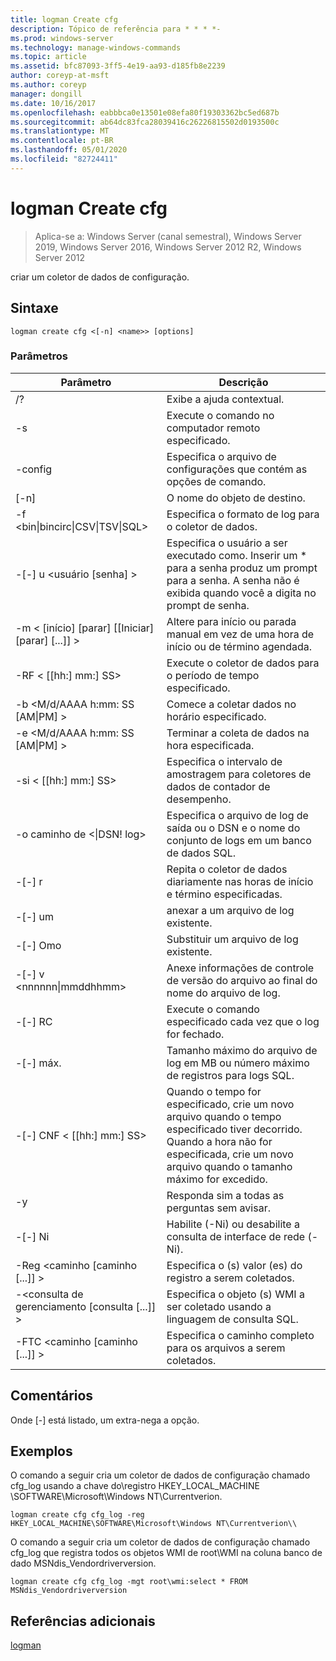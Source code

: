 ```yaml
---
title: logman Create cfg
description: Tópico de referência para * * * *-
ms.prod: windows-server
ms.technology: manage-windows-commands
ms.topic: article
ms.assetid: bfc87093-3ff5-4e19-aa93-d185fb8e2239
author: coreyp-at-msft
ms.author: coreyp
manager: dongill
ms.date: 10/16/2017
ms.openlocfilehash: eabbbca0e13501e08efa80f19303362bc5ed687b
ms.sourcegitcommit: ab64dc83fca28039416c26226815502d0193500c
ms.translationtype: MT
ms.contentlocale: pt-BR
ms.lasthandoff: 05/01/2020
ms.locfileid: "82724411"
---
```

# <a name="logman-create-cfg"></a>logman Create cfg

> Aplica-se a: Windows Server (canal semestral), Windows Server 2019, Windows Server 2016, Windows Server 2012 R2, Windows Server 2012

criar um coletor de dados de configuração.  

## <a name="syntax"></a>Sintaxe  
```  
logman create cfg <[-n] <name>> [options]  
```  
### <a name="parameters"></a>Parâmetros  

|                    Parâmetro                     |                                                                               Descrição                                                                               |
|--------------------------------------------------|-------------------------------------------------------------------------------------------------------------------------------------------------------------------------|
|                        /?                        |                                                                    Exibe a ajuda contextual.                                                                     |
|                -s<computer name>                |                                                          Execute o comando no computador remoto especificado.                                                          |
|                 -config <value>                  |                                                         Especifica o arquivo de configurações que contém as opções de comando.                                                         |
|                   [-n]<name>                    |                                                                       O nome do objeto de destino.                                                                        |
| -f <bin&#124;bincirc&#124;CSV&#124;TSV&#124;SQL> |                                                            Especifica o formato de log para o coletor de dados.                                                             |
|             -[-] u <usuário [senha] >              | Especifica o usuário a ser executado como. Inserir um \* para a senha produz um prompt para a senha. A senha não é exibida quando você a digita no prompt de senha. |
|    -m < [início] [parar] [[Iniciar] [parar] [...]] >    |                                                Altere para início ou parada manual em vez de uma hora de início ou de término agendada.                                                 |
|                -RF < [[hh:] mm:] SS>                |                                                        Execute o coletor de dados para o período de tempo especificado.                                                         |
|        -b <M/d/AAAA h:mm: SS [AM&#124;PM] >         |                                                              Comece a coletar dados no horário especificado.                                                               |
|        -e <M/d/AAAA h:mm: SS [AM&#124;PM] >         |                                                               Terminar a coleta de dados na hora especificada.                                                                |
|                -si < [[hh:] mm:] SS>                |                                                 Especifica o intervalo de amostragem para coletores de dados de contador de desempenho.                                                  |
|              -o caminho de <&#124;DSN! log>              |                                              Especifica o arquivo de log de saída ou o DSN e o nome do conjunto de logs em um banco de dados SQL.                                               |
|                      -[-] r                       |                                                  Repita o coletor de dados diariamente nas horas de início e término especificadas.                                                  |
|                      -[-] um                       |                                                                     anexar a um arquivo de log existente.                                                                     |
|                      -[-] Omo                      |                                                                     Substituir um arquivo de log existente.                                                                     |
|           -[-] v <nnnnnn&#124;mmddhhmm>           |                                                   Anexe informações de controle de versão do arquivo ao final do nome do arquivo de log.                                                   |
|                  -[-] RC<task>                   |                                                         Execute o comando especificado cada vez que o log for fechado.                                                          |
|                 -[-] máx. <value>                  |                                                 Tamanho máximo do arquivo de log em MB ou número máximo de registros para logs SQL.                                                  |
|              -[-] CNF < [[hh:] mm:] SS>              |     Quando o tempo for especificado, crie um novo arquivo quando o tempo especificado tiver decorrido. Quando a hora não for especificada, crie um novo arquivo quando o tamanho máximo for excedido.     |
|                        -y                        |                                                             Responda sim a todas as perguntas sem avisar.                                                              |
|                      -[-] Ni                      |                                                         Habilite (-Ni) ou desabilite a consulta de interface de rede (-Ni).                                                          |
|             -Reg <caminho [caminho [...]] >             |                                                                 Especifica o (s) valor (es) do registro a serem coletados.                                                                 |
|            -<consulta de gerenciamento [consulta [...]] >            |                                                      Especifica o objeto (s) WMI a ser coletado usando a linguagem de consulta SQL.                                                       |
|             -FTC <caminho [caminho [...]] >             |                                                           Especifica o caminho completo para os arquivos a serem coletados.                                                            |

## <a name="remarks"></a>Comentários  
Onde [-] está listado, um extra-nega a opção.  
## <a name="examples"></a>Exemplos  
O comando a seguir cria um coletor de dados de configuração chamado cfg_log usando a chave do\\registro HKEY_LOCAL_MACHINE \SOFTWARE\Microsoft\Windows NT\Currentverion.  
```  
logman create cfg cfg_log -reg HKEY_LOCAL_MACHINE\SOFTWARE\Microsoft\Windows NT\Currentverion\\  
```  
O comando a seguir cria um coletor de dados de configuração chamado cfg_log que registra todos os objetos WMI de root\WMI na coluna banco de dado MSNdis_Vendordriverversion.  
```  
logman create cfg cfg_log -mgt root\wmi:select * FROM MSNdis_Vendordriverversion  
```  
## <a name="additional-references"></a>Referências adicionais  
[logman](logman.md)  
